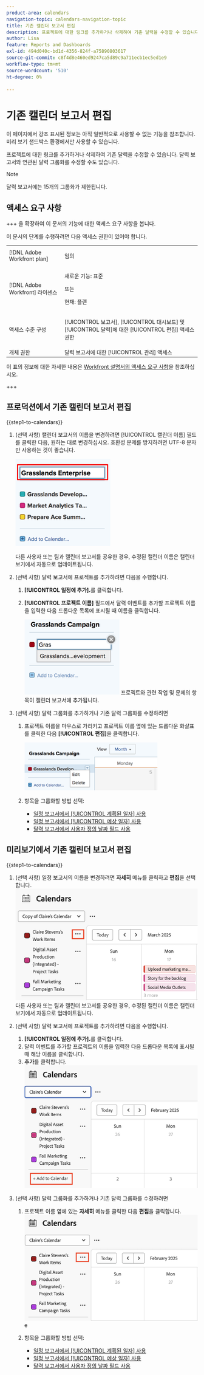 ```yaml
---
product-area: calendars
navigation-topic: calendars-navigation-topic
title: 기존 캘린더 보고서 편집
description: 프로젝트에 대한 링크를 추가하거나 삭제하여 기존 달력을 수정할 수 있습니다. 달력 보고서와 연관된 달력 그룹화를 수정할 수도 있습니다.
author: Lisa
feature: Reports and Dashboards
exl-id: 494d040c-bd1d-4356-824f-a75890803617
source-git-commit: c8f4d8e460ed9247ca5d89c9a711ecb1ec5ed1e9
workflow-type: tm+mt
source-wordcount: '510'
ht-degree: 0%

---
```


# 기존 캘린더 보고서 편집

<span class="preview">이 페이지에서 강조 표시된 정보는 아직 일반적으로 사용할 수 없는 기능을 참조합니다. 미리 보기 샌드박스 환경에서만 사용할 수 있습니다.</span>

프로젝트에 대한 링크를 추가하거나 삭제하여 기존 달력을 수정할 수 있습니다. 달력 보고서와 연관된 달력 그룹화를 수정할 수도 있습니다.

>[!NOTE]
>
>달력 보고서에는 15개의 그룹화가 제한됩니다.

## 액세스 요구 사항

+++ 을 확장하여 이 문서의 기능에 대한 액세스 요구 사항을 봅니다.

이 문서의 단계를 수행하려면 다음 액세스 권한이 있어야 합니다.

<table style="table-layout:auto"> 
 <col> 
 </col> 
 <col> 
 </col> 
 <tbody> 
  <tr> 
   <td role="rowheader">[!DNL Adobe Workfront plan]</td> 
   <td> <p>임의</p> </td> 
  </tr> 
  <tr> 
   <td role="rowheader">[!DNL Adobe Workfront] 라이센스</td> 
   <td><p>새로운 기능: 표준</p>
       <p>또는</p>
       <p>현재: 플랜</p></td> 
  </tr> 
  <tr> 
   <td role="rowheader">액세스 수준 구성</td> 
   <td> <p>[!UICONTROL 보고서], [!UICONTROL 대시보드] 및 [!UICONTROL 달력]에 대한 [!UICONTROL 편집] 액세스 권한</p></td> 
  </tr> 
  <tr> 
   <td role="rowheader">개체 권한</td> 
   <td>달력 보고서에 대한 [!UICONTROL 관리] 액세스</td> 
  </tr> 
 </tbody> 
</table>

이 표의 정보에 대한 자세한 내용은 [Workfront 설명서의 액세스 요구 사항](/help/quicksilver/administration-and-setup/add-users/access-levels-and-object-permissions/access-level-requirements-in-documentation.md)을 참조하십시오.

+++

## 프로덕션에서 기존 캘린더 보고서 편집

{{step1-to-calendars}}

1. (선택 사항) 캘린더 보고서의 이름을 변경하려면 [!UICONTROL 캘린더 이름] 필드를 클릭한 다음, 원하는 대로 변경하십시오. 호환성 문제를 방지하려면 UTF-8 문자만 사용하는 것이 좋습니다.

   ![보고서 이름 변경](assets/titlechange-250x230.png)

   다른 사용자 또는 팀과 캘린더 보고서를 공유한 경우, 수정된 캘린더 이름은 캘린더 보기에서 자동으로 업데이트됩니다.

1. (선택 사항) 달력 보고서에 프로젝트를 추가하려면 다음을 수행합니다.

   1. **[!UICONTROL 일정에 추가].**&#x200B;를 클릭합니다.
   1. **[!UICONTROL 프로젝트 이름]** 필드에서 달력 이벤트를 추가할 프로젝트 이름을 입력한 다음 드롭다운 목록에 표시될 때 이름을 클릭합니다.

      ![프로젝트 이름 선택](assets/calendar-project-name.png)
프로젝트와 관련 작업 및 문제의 항목이 캘린더 보고서에 추가됩니다.

1. (선택 사항) 달력 그룹화를 추가하거나 기존 달력 그룹화를 수정하려면

   1. 프로젝트 이름을 마우스로 가리키고 프로젝트 이름 옆에 있는 드롭다운 화살표를 클릭한 다음 **[!UICONTROL 편집]**&#x200B;을 클릭합니다.

      ![일정 그룹화 편집](assets/editcalendergroup-350x126.png)

   1. 항목을 그룹화할 방법 선택:

      * [일정 보고서에서 [!UICONTROL 계획된 일자] 사용](../../../reports-and-dashboards/reports/calendars/use-planned-dates.md)
      * [일정 보고서에서 [!UICONTROL 예상 일자] 사용](../../../reports-and-dashboards/reports/calendars/use-projected-dates.md)
      * [달력 보고서에서 사용자 정의 날짜 필드 사용](../../../reports-and-dashboards/reports/calendars/use-custom-dates.md)


<div class="preview">

## 미리보기에서 기존 캘린더 보고서 편집

{{step1-to-calendars}}

1. (선택 사항) 일정 보고서의 이름을 변경하려면 **자세히** 메뉴를 클릭하고 **편집**을 선택합니다.
   ![추가 메뉴](assets/new-more-menu-calendar.png)
다른 사용자 또는 팀과 캘린더 보고서를 공유한 경우, 수정된 캘린더 이름은 캘린더 보기에서 자동으로 업데이트됩니다.

1. (선택 사항) 달력 보고서에 프로젝트를 추가하려면 다음을 수행합니다.
   1. **[!UICONTROL 일정에 추가].**&#x200B;를 클릭합니다.
   1. 달력 이벤트를 추가할 프로젝트의 이름을 입력한 다음 드롭다운 목록에 표시될 때 해당 이름을 클릭합니다.
   1. **추가**를 클릭합니다.
      ![캘린더에 프로젝트 추가](assets/add-a-calendar-project.png)


1. (선택 사항) 달력 그룹화를 추가하거나 기존 달력 그룹화를 수정하려면
   1. 프로젝트 이름 옆에 있는 **자세히** 메뉴를 클릭한 다음 **편집**을 클릭합니다.
      ![일정에서 프로젝트 편집](assets/edit-project-in-calendar.png)e

   1. 항목을 그룹화할 방법 선택:

      * [일정 보고서에서 [!UICONTROL 계획된 일자] 사용](../../../reports-and-dashboards/reports/calendars/use-planned-dates.md)
      * [일정 보고서에서 [!UICONTROL 예상 일자] 사용](../../../reports-and-dashboards/reports/calendars/use-projected-dates.md)
      * [달력 보고서에서 사용자 정의 날짜 필드 사용](../../../reports-and-dashboards/reports/calendars/use-custom-dates.md)


      </div>